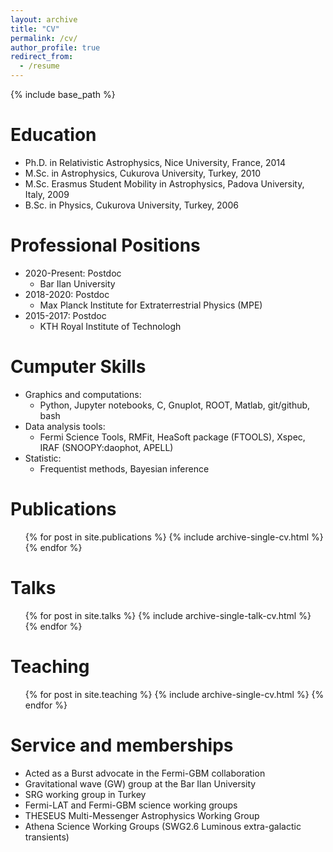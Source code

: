 ```yaml
---
layout: archive
title: "CV"
permalink: /cv/
author_profile: true
redirect_from:
  - /resume
---
```


{% include base_path %}

Education
======
* Ph.D. in Relativistic Astrophysics, Nice University, France, 2014
* M.Sc. in Astrophysics, Cukurova University, Turkey, 2010
* M.Sc. Erasmus Student Mobility in Astrophysics, Padova University, Italy, 2009
* B.Sc. in Physics, Cukurova University, Turkey, 2006

Professional Positions
======
* 2020-Present: Postdoc
  * Bar Ilan University
* 2018-2020: Postdoc
  * Max Planck Institute for Extraterrestrial Physics (MPE)
* 2015-2017: Postdoc
  * KTH Royal Institute of Technologh
  
Cumputer Skills
======
* Graphics and computations: 
  * Python, Jupyter notebooks, C, Gnuplot, ROOT, Matlab, git/github, bash
* Data analysis tools:
  * Fermi Science Tools, RMFit, HeaSoft package (FTOOLS), Xspec, IRAF (SNOOPY:daophot, APELL) 
* Statistic:
  * Frequentist methods, Bayesian inference

Publications
======
  <ul>{% for post in site.publications %}
    {% include archive-single-cv.html %}
  {% endfor %}</ul>
  
Talks
======
  <ul>{% for post in site.talks %}
    {% include archive-single-talk-cv.html %}
  {% endfor %}</ul>
  
Teaching
======
  <ul>{% for post in site.teaching %}
    {% include archive-single-cv.html %}
  {% endfor %}</ul>
  
Service and memberships
======
* Acted as a Burst advocate in the Fermi-GBM collaboration
* Gravitational wave (GW) group at the Bar Ilan University
* SRG working group in Turkey
* Fermi-LAT and Fermi-GBM science working groups
* THESEUS Multi-Messenger Astrophysics Working Group
* Athena Science Working Groups (SWG2.6 Luminous extra-galactic transients)




